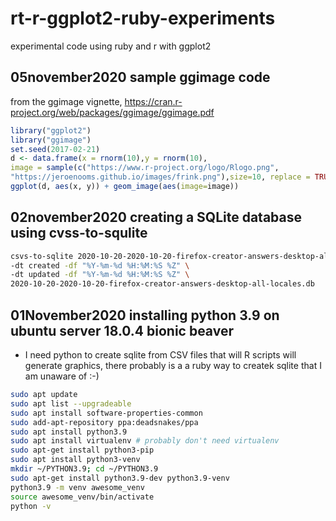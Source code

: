 # rt-r-ggplot2-ruby-experiments
experimental code using ruby and r with ggplot2

## 05november2020 sample ggimage code

from the ggimage vignette, https://cran.r-project.org/web/packages/ggimage/ggimage.pdf

```R
library("ggplot2")
library("ggimage")
set.seed(2017-02-21)
d <- data.frame(x = rnorm(10),y = rnorm(10),
image = sample(c("https://www.r-project.org/logo/Rlogo.png",
"https://jeroenooms.github.io/images/frink.png"),size=10, replace = TRUE))
ggplot(d, aes(x, y)) + geom_image(aes(image=image))
```
## 02november2020 creating a SQLite database using cvss-to-squlite

```bash
csvs-to-sqlite 2020-10-20-2020-10-20-firefox-creator-answers-desktop-all-locales.csv \
-dt created -df "%Y-%m-%d %H:%M:%S %Z" \
-dt updated -df "%Y-%m-%d %H:%M:%S %Z" \
2020-10-20-2020-10-20-firefox-creator-answers-desktop-all-locales.db
```
## 01November2020 installing python 3.9 on ubuntu server 18.0.4 bionic beaver
* I need python to create sqlite from CSV files that will R scripts will generate graphics, there probably is a a ruby way to createk sqlite that I am unaware of :-)
```bash
sudo apt update
sudo apt list --upgradeable
sudo apt install software-properties-common
sudo add-apt-repository ppa:deadsnakes/ppa
sudo apt install python3.9
sudo apt install virtualenv # probably don't need virtualenv
sudo apt-get install python3-pip
sudo apt install python3-venv
mkdir ~/PYTHON3.9; cd ~/PYTHON3.9
sudo apt-get install python3.9-dev python3.9-venv
python3.9 -m venv awesome_venv
source awesome_venv/bin/activate
python -v
```
